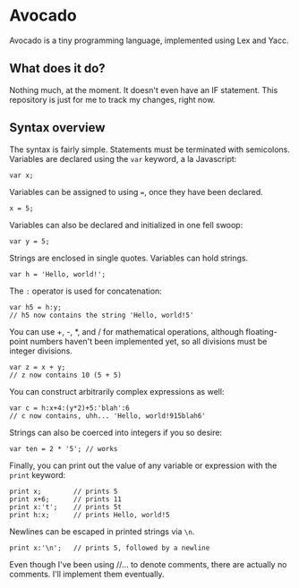 Avocado
=======

Avocado is a tiny programming language, implemented using Lex and Yacc.

What does it do?
----------------

Nothing much, at the moment. It doesn't even have an IF statement. This repository is just for me to track my changes, right now.

Syntax overview
---------------

The syntax is fairly simple.
Statements must be terminated with semicolons.
Variables are declared using the `var` keyword, a la Javascript:
````
var x;
````
Variables can be assigned to using `=`, once they have been declared.
````
x = 5;
````
Variables can also be declared and initialized in one fell swoop:
````
var y = 5;
````
Strings are enclosed in single quotes. Variables can hold strings.
````
var h = 'Hello, world!';
````
The `:` operator is used for concatenation:
````
var h5 = h:y;
// h5 now contains the string 'Hello, world!5'
````
You can use +, -, *, and / for mathematical operations, although floating-point numbers haven't been implemented yet, so all divisions must be integer divisions.
````
var z = x + y;
// z now contains 10 (5 + 5)
````
You can construct arbitrarily complex expressions as well:
````
var c = h:x+4:(y*2)+5:'blah':6
// c now contains, uhh... 'Hello, world!915blah6'
````
Strings can also be coerced into integers if you so desire:
````
var ten = 2 * '5'; // works
````
Finally, you can print out the value of any variable or expression with the `print` keyword:
````
print x;        // prints 5
print x+6;      // prints 11
print x:'t';    // prints 5t
print h:x;      // prints Hello, world!5
````
Newlines can be escaped in printed strings via `\n`.
````
print x:'\n';   // prints 5, followed by a newline
````
Even though I've been using //... to denote comments, there are actually no comments. I'll implement them eventually.
